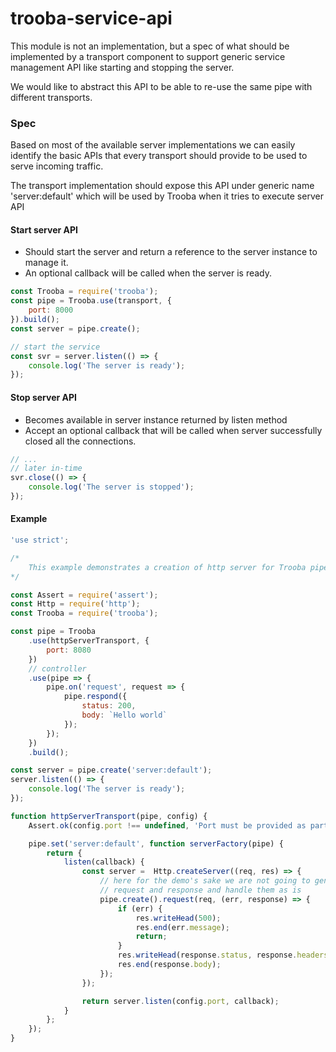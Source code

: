 # trooba-service-api

This module is not an implementation, but a spec of what should be implemented by a transport component to support generic service management API like starting and stopping the server.

We would like to abstract this API to be able to re-use the same pipe with different transports.

### Spec

Based on most of the available server implementations we can easily identify the basic APIs that every transport should provide to be used to serve incoming traffic.

The transport implementation should expose this API under generic name 'server:default' which will be used by Trooba when it tries to execute server API

#### Start server API

* Should start the server and return a reference to the server instance to manage it.
* An optional callback will be called when the server is ready.

```js
const Trooba = require('trooba');
const pipe = Trooba.use(transport, {
    port: 8000
}).build();
const server = pipe.create();

// start the service
const svr = server.listen(() => {
    console.log('The server is ready');
});
```

#### Stop server API

* Becomes available in server instance returned by listen method
* Accept an optional callback that will be called when server successfully closed all the connections.

```js
// ...
// later in-time
svr.close(() => {
    console.log('The server is stopped');
});
```

#### Example

```js
'use strict';

/*
    This example demonstrates a creation of http server for Trooba pipeline framework
*/

const Assert = require('assert');
const Http = require('http');
const Trooba = require('trooba');

const pipe = Trooba
    .use(httpServerTransport, {
        port: 8080
    })
    // controller
    .use(pipe => {
        pipe.on('request', request => {
            pipe.respond({
                status: 200,
                body: `Hello world`
            });
        });
    })
    .build();

const server = pipe.create('server:default');
server.listen(() => {
    console.log('The server is ready');
});

function httpServerTransport(pipe, config) {
    Assert.ok(config.port !== undefined, 'Port must be provided as part of transport config');

    pipe.set('server:default', function serverFactory(pipe) {
        return {
            listen(callback) {
                const server =  Http.createServer((req, res) => {
                    // here for the demo's sake we are not going to generalize
                    // request and response and handle them as is
                    pipe.create().request(req, (err, response) => {
                        if (err) {
                            res.writeHead(500);
                            res.end(err.message);
                            return;
                        }
                        res.writeHead(response.status, response.headers);
                        res.end(response.body);
                    });
                });

                return server.listen(config.port, callback);
            }
        };
    });
}
```
